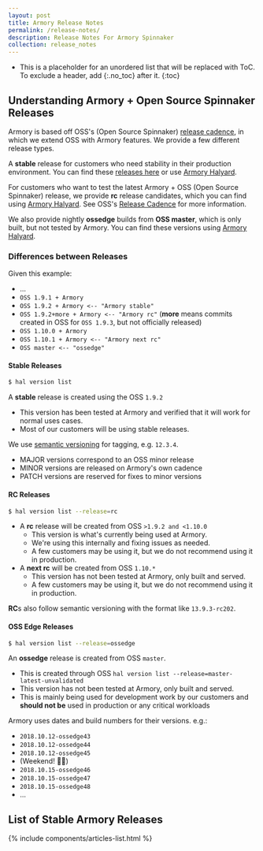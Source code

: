 ```yaml
---
layout: post
title: Armory Release Notes
permalink: /release-notes/
description: Release Notes For Armory Spinnaker
collection: release_notes
---
```

* This is a placeholder for an unordered list that will be replaced with ToC. To exclude a header, add {:.no_toc} after it.
{:toc}


## Understanding Armory + Open Source Spinnaker Releases
Armory is based off OSS's (Open Source Spinnaker) [release cadence](https://www.spinnaker.io/community/releases/release-cadence), in which we extend OSS with Armory features. We provide a few different release types.

A **stable** release for customers who need stability in their production environment. You can find these [releases here](#stable-armory-releases) or use [Armory Halyard](#differences-between-releases).

For customers who want to test the latest Armory + OSS (Open Source Spinnaker) release, we provide **rc** release candidates, which you can find using [Armory Halyard](#differences-between-releases). See OSS's [Release Cadence](https://www.spinnaker.io/community/releases/release-cadence/) for more information.

We also provide nightly **ossedge** builds from **OSS master**, which is only built, but not tested by Armory. You can find these versions using [Armory Halyard](#differences-between-releases).


### Differences between Releases
Given this example:
- ...
- `OSS 1.9.1 + Armory`
- `OSS 1.9.2 + Armory <-- "Armory stable"`
- `OSS 1.9.2+more + Armory <-- "Armory rc"` (**more** means commits created in OSS for `OSS 1.9.3`, but not officially released)
- `OSS 1.10.0 + Armory`
- `OSS 1.10.1 + Armory <-- "Armory next rc"`
- `OSS master <-- "ossedge"`


#### Stable Releases
```bash
$ hal version list
```
A **stable** release is created using the OSS `1.9.2`
- This version has been tested at Armory and verified that it will work for normal uses cases.
- Most of our customers will be using stable releases.

We use [semantic versioning](https://semver.org/) for tagging, e.g. `12.3.4`.
- MAJOR versions correspond to an OSS minor release
- MINOR versions are released on Armory's own cadence
- PATCH versions are reserved for fixes to minor versions


#### RC Releases
```bash
$ hal version list --release=rc
```
- A **rc** release will be created from OSS `>1.9.2 and <1.10.0`
  + This version is what's currently being used at Armory.
  + We're using this internally and fixing issues as needed.
  + A few customers may be using it, but we do not recommend using it in production.
- A **next rc** will be created from OSS `1.10.*`
  + This version has not been tested at Armory, only built and served.
  + A few customers may be using it, but we do not recommend using it in production.

**RC**s also follow semantic versioning with the format like `13.9.3-rc202`.


#### OSS Edge Releases
```bash
$ hal version list --release=ossedge
```
An **ossedge** release is created from OSS `master`.
- This is created through OSS `hal version list --release=master-latest-unvalidated`
- This version has not been tested at Armory, only built and served.
- This is mainly being used for development work by our customers and **should not be** used in production or any critical workloads

Armory uses dates and build numbers for their versions. e.g.:
- `2018.10.12-ossedge43`
- `2018.10.12-ossedge44`
- `2018.10.12-ossedge45`
- (Weekend! 🎉💃)
- `2018.10.15-ossedge46`
- `2018.10.15-ossedge47`
- `2018.10.15-ossedge48`
- ...


## List of Stable Armory Releases
<div class="Post__content" itemprop="articleBody">
  {% include components/articles-list.html %}
</div>
